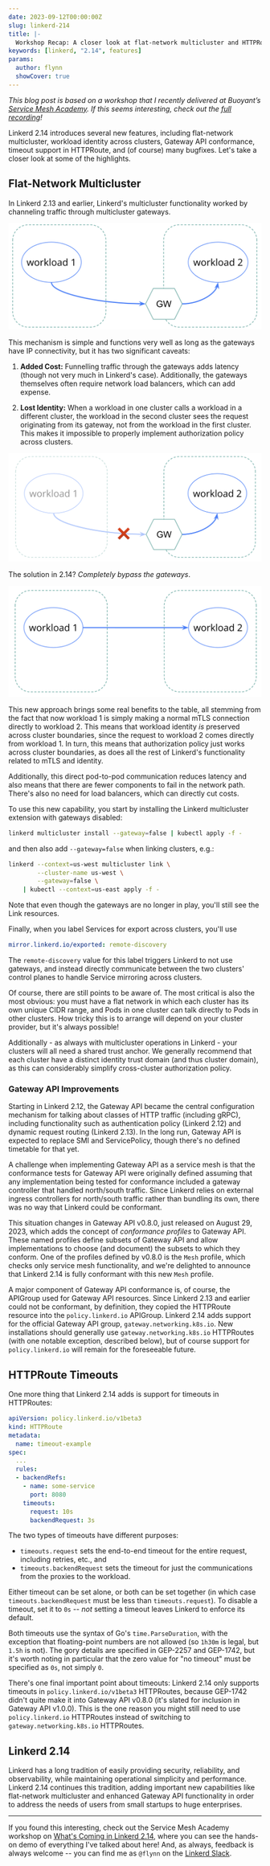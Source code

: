 ```yaml
---
date: 2023-09-12T00:00:00Z
slug: linkerd-214
title: |-
  Workshop Recap: A closer look at flat-network multicluster and HTTPRoute timeouts with Linkerd 2.14
keywords: [linkerd, "2.14", features]
params:
  author: flynn
  showCover: true
---
```


_This blog post is based on a workshop that I recently delivered at Buoyant’s
[Service Mesh Academy](https://buoyant.io/service-mesh-academy). If this seems
interesting, check out the
[full recording](https://buoyant.io/service-mesh-academy/whats-coming-in-linkerd-2-14/)!_

Linkerd 2.14 introduces several new features, including flat-network
multicluster, workload identity across clusters, Gateway API conformance,
timeout support in HTTPRoute, and (of course) many bugfixes. Let's take a closer
look at some of the highlights.

## Flat-Network Multicluster

In Linkerd 2.13 and earlier, Linkerd's multicluster functionality worked by
channeling traffic through multicluster gateways.

![Linkerd 2.13 Gateways](gateways.png "Linkerd 2.13 multicluster gateways")

This mechanism is simple and functions very well as long as the gateways have IP
connectivity, but it has two significant caveats:

1. **Added Cost:** Funnelling traffic through the gateways adds latency (though
   not very much in Linkerd's case). Additionally, the gateways themselves often
   require network load balancers, which can add expense.

2. **Lost Identity:** When a workload in one cluster calls a workload in a
   different cluster, the workload in the second cluster sees the request
   originating from its gateway, not from the workload in the first cluster.
   This makes it impossible to properly implement authorization policy across
   clusters.

![Linkerd 2.13 Lost Identity](lost-identity.png "Linkerd 2.13 multicluster lost identity")

The solution in 2.14? _Completely bypass the gateways_.

![Linkerd 2.14 Flat-network Multicluster](flat-multicluster.png "Linkerd 2.14 flat-network multicluster")

This new approach brings some real benefits to the table, all stemming from the
fact that now workload 1 is simply making a normal mTLS connection directly to
workload 2. This means that workload identity _is_ preserved across cluster
boundaries, since the request to workload 2 comes directly from workload 1. In
turn, this means that authorization policy just works across cluster boundaries,
as does all the rest of Linkerd's functionality related to mTLS and identity.

Additionally, this direct pod-to-pod communication reduces latency and also
means that there are fewer components to fail in the network path. There's also
no need for load balancers, which can directly cut costs.

To use this new capability, you start by installing the Linkerd multicluster
extension with gateways disabled:

```bash
linkerd multicluster install --gateway=false | kubectl apply -f -
```

and then also add `--gateway=false` when linking clusters, e.g.:

```bash
linkerd --context=us-west multicluster link \
        --cluster-name us-west \
        --gateway=false \
    | kubectl --context=us-east apply -f -
```

Note that even though the gateways are no longer in play, you'll still see the
Link resources.

Finally, when you label Services for export across clusters, you'll use

```yaml
mirror.linkerd.io/exported: remote-discovery
```

The `remote-discovery` value for this label triggers Linkerd to not use
gateways, and instead directly communicate between the two clusters' control
planes to handle Service mirroring across clusters.

Of course, there are still points to be aware of. The most critical is also the
most obvious: you must have a flat network in which each cluster has its own
unique CIDR range, and Pods in one cluster can talk directly to Pods in other
clusters. How tricky this is to arrange will depend on your cluster provider,
but it's always possible!

Additionally - as always with multicluster operations in Linkerd - your clusters
will all need a shared trust anchor. We generally recommend that each cluster
have a distinct identity trust domain (and thus cluster domain), as this can
considerably simplify cross-cluster authorization policy.

### Gateway API Improvements

Starting in Linkerd 2.12, the Gateway API became the central configuration
mechanism for talking about classes of HTTP traffic (including gRPC), including
functionality such as authentication policy (Linkerd 2.12) and dynamic request
routing (Linkerd 2.13). In the long run, Gateway API is expected to replace SMI
and ServicePolicy, though there's no defined timetable for that yet.

A challenge when implementing Gateway API as a service mesh is that the
conformance tests for Gateway API were originally defined assuming that any
implementation being tested for conformance included a gateway controller that
handled north/south traffic. Since Linkerd relies on external ingress
controllers for north/south traffic rather than bundling its own, there was no
way that Linkerd could be conformant.

This situation changes in Gateway API v0.8.0, just released on August 29, 2023,
which adds the concept of _conformance profiles_ to Gateway API. These named
profiles define subsets of Gateway API and allow implementations to choose (and
document) the subsets to which they conform. One of the profiles defined by
v0.8.0 is the `Mesh` profile, which checks only service mesh functionality, and
we're delighted to announce that Linkerd 2.14 is fully conformant with this new
`Mesh` profile.

A major component of Gateway API conformance is, of course, the APIGroup used
for Gateway API resources. Since Linkerd 2.13 and earlier could not be
conformant, by definition, they copied the HTTPRoute resource into the
`policy.linkerd.io` APIGroup. Linkerd 2.14 adds support for the official Gateway
API group, `gateway.networking.k8s.io`. New installations should generally use
`gateway.networking.k8s.io` HTTPRoutes (with one notable exception, described
below), but of course support for `policy.linkerd.io` will remain for the
foreseeable future.

## HTTPRoute Timeouts

One more thing that Linkerd 2.14 adds is support for timeouts in HTTPRoutes:

```yaml
apiVersion: policy.linkerd.io/v1beta3
kind: HTTPRoute
metadata:
  name: timeout-example
spec:
  ...
  rules:
  - backendRefs:
    - name: some-service
      port: 8080
    timeouts:
      request: 10s
      backendRequest: 3s
```

The two types of timeouts have different purposes:

- `timeouts.request` sets the end-to-end timeout for the entire request,
  including retries, etc., and
- `timeouts.backendRequest` sets the timeout for just the communications from
  the proxies to the workload.

<!-- ![Linkerd 2.14 HTTPRoute Timeouts](httproute-timeouts.png "Linkerd 2.14 HTTPRoute timeout semantics") -->

Either timeout can be set alone, or both can be set together (in which case
`timeouts.backendRequest` must be less than `timeouts.request`). To disable a
timeout, set it to `0s` -- _not_ setting a timeout leaves Linkerd to enforce its
default.

Both timeouts use the syntax of Go's `time.ParseDuration`, with the exception
that floating-point numbers are not allowed (so `1h30m` is legal, but `1.5h` is
not). The gory details are specified in GEP-2257 and GEP-1742, but it's worth
noting in particular that the zero value for "no timeout" must be specified as
`0s`, not simply `0`.

There's one final important point about timeouts: Linkerd 2.14 only supports
timeouts in `policy.linkerd.io/v1beta3` HTTPRoutes, because GEP-1742 didn't
quite make it into Gateway API v0.8.0 (it's slated for inclusion in Gateway API
v1.0.0). This is the one reason you might still need to use `policy.linkerd.io`
HTTPRoutes instead of switching to `gateway.networking.k8s.io` HTTPRoutes.

## Linkerd 2.14

Linkerd has a long tradition of easily providing security, reliability, and
observability, while maintaining operational simplicity and performance. Linkerd
2.14 continues this tradition, adding important new capabilities like
flat-network multicluster and enhanced Gateway API functionality in order to
address the needs of users from small startups to huge enterprises.

---

If you found this interesting, check out the Service Mesh Academy workshop on
[What's Coming in Linkerd 2.14](https://buoyant.io/service-mesh-academy/whats-coming-in-linkerd-2-14/),
where you can see the hands-on demo of everything I've talked about here! And,
as always, feedback is always welcome -- you can find me as `@flynn` on the
[Linkerd Slack](https://slack.linkerd.io).
